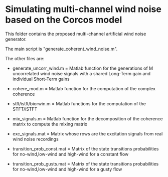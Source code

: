 # Simulating multi-channel wind noise based on the Corcos model

This folder contains the proposed multi-channel artificial wind noise generator.

The main script is "generate_coherent_wind_noise.m".

The other files are:

- generate_uncorr_wind.m = Matlab function for the generations of M uncorrelated wind noise signals with a shared Long-Term gain and individual Short-Term gains

- cohere_mod.m = Matlab function for the computation of the complex coherence

- stft/istft/biorwin.m = Matlab functions for the computation of the STFT/iSTFT

- mix_signals.m = Matlab function for the decomposition of the coherence matrix to compute the mixing matrix
                 
- exc_signals.mat = Matrix whose rows are the excitation signals from real wind noise recordings
            
- transition_prob_const.mat = Matrix of the state transitions probabilities for no-wind,low-wind and high-wind for a constant flow

- transition_prob_gusts.mat = Matrix of the state transitions probabilities for no-wind,low-wind and high-wind for a gusty flow
